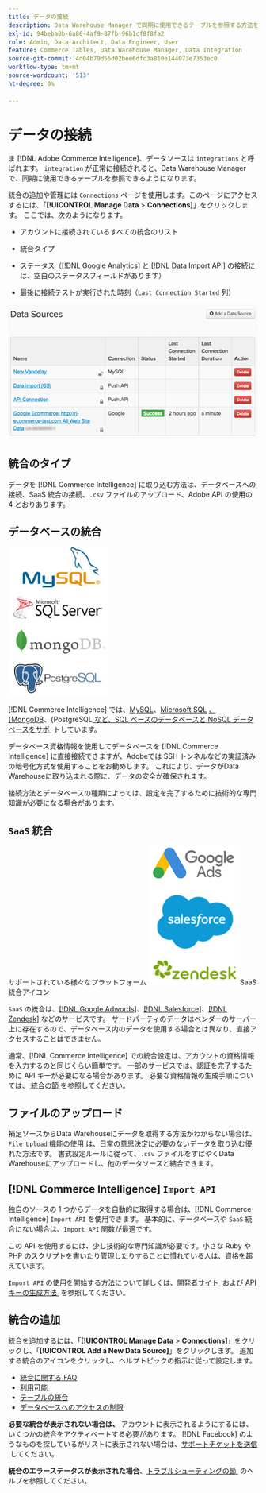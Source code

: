 ```yaml
---
title: データの接続
description: Data Warehouse Manager で同期に使用できるテーブルを参照する方法を説明します。
exl-id: 94beba8b-6a86-4af9-87fb-96b1cf8f8fa2
role: Admin, Data Architect, Data Engineer, User
feature: Commerce Tables, Data Warehouse Manager, Data Integration
source-git-commit: 4d04b79d55d02bee6dfc3a810e144073e7353ec0
workflow-type: tm+mt
source-wordcount: '513'
ht-degree: 0%

---
```


# データの接続

ま [!DNL Adobe Commerce Intelligence]、データソースは `integrations` と呼ばれます。 `integration` が正常に接続されると、Data Warehouse Manager で、同期に使用できるテーブルを参照できるようになります。

統合の追加や管理には `Connections` ページを使用します。このページにアクセスするには、「**[!UICONTROL Manage Data** > **Connections]**」をクリックします。 ここでは、次のようになります。

* アカウントに接続されているすべての統合のリスト

* 統合タイプ

* ステータス（[!DNL Google Analytics] と [!DNL Data Import API] の接続には、空白のステータスフィールドがあります）

* 最後に接続テストが実行された時刻（`Last Connection Started` 列）

![Data\_Sources\_Table.png](../../../assets/Data_Sources_Table.png)

## 統合のタイプ

データを [!DNL Commerce Intelligence] に取り込む方法は、データベースへの接続、SaaS 統合の接続、`.csv` ファイルのアップロード、Adobe API の使用の 4 とおりあります。

## データベースの統合

![Database\_icons.jpg](../../../assets/Database_icons.jpg)

[!DNL Commerce Intelligence] では、[MySQL](../../importing-data/integrations/mysql-via-ssh-tunnel.md)、[Microsoft SQL](../integrations/microsoft-sql-server.md) [、&lbrace;MongoDB](../integrations/mongodb-via-ssh-tunnel.md)、&lbrace;PostgreSQL[&#x200B; など、SQL ベースのデータベースと NoSQL データベースをサポ &#x200B;](../integrations/postgresql.md) トしています。

データベース資格情報を使用してデータベースを [!DNL Commerce Intelligence] に直接接続できますが、Adobeでは SSH トンネルなどの実証済みの暗号化方式を使用することをお勧めします。 これにより、データがData Warehouseに取り込まれる際に、データの安全が確保されます。

接続方法とデータベースの種類によっては、設定を完了するために技術的な専門知識が必要になる場合があります。

## `SaaS` 統合

サポートされている様々なプラットフォーム ![spree-commerce-logo.png を示す &#x200B;](../../../assets/SaaS_icons.jpg)SaaS 統合アイコン

`SaaS` の統合は、[[!DNL Google Adwords]](../integrations/google-adwords.md)、[[!DNL Salesforce]](../integrations/salesforce.md)、[[!DNL Zendesk]](../integrations/zendesk.md) などのサービスです。 サードパーティのデータはベンダーのサーバー上に存在するので、データベース内のデータを使用する場合とは異なり、直接アクセスすることはできません。

通常、[!DNL Commerce Intelligence] での統合設定は、アカウントの資格情報を入力するのと同じくらい簡単です。 一部のサービスでは、認証を完了するために API キーが必要になる場合があります。 必要な資格情報の生成手順については、[&#x200B; 統合の節 &#x200B;](../integrations/integrations.md) を参照してください。

## ファイルのアップロード

補足ソースからData Warehouseにデータを取得する方法がわからない場合は、 [`File Upload` 機能の使用 &#x200B;](../connecting-data/using-file-uploader.md) は、日常の意思決定に必要のないデータを取り込む優れた方法です。 書式設定ルールに従って、`.csv` ファイルをすばやくData Warehouseにアップロードし、他のデータソースと結合できます。

## [!DNL Commerce Intelligence] `Import API`

独自のソースの 1 つからデータを自動的に取得する場合は、[!DNL Commerce Intelligence] `Import API` を使用できます。 基本的に、データベースや `SaaS` 統合にない場合は、`Import API` 関数が最適です。

この API を使用するには、少し技術的な専門知識が必要です。小さな Ruby や PHP のスクリプトを書いたり管理したりすることに慣れている人は、資格を超えています。

`Import API` の使用を開始する方法について詳しくは、[&#x200B; 開発者サイト &#x200B;](https://developer.adobe.com/commerce/services/reporting/) および [API キーの生成方法 &#x200B;](https://developer.adobe.com/commerce/services/reporting/import-api/) を参照してください。

## 統合の追加

統合を追加するには、「**[!UICONTROL Manage Data** > **Connections]**」をクリックし、「**[!UICONTROL Add a New Data Source]**」をクリックします。 追加する統合のアイコンをクリックし、ヘルプトピックの指示に従って設定します。

* [&#x200B; 統合に関する FAQ](https://support.magento.com/hc/en-us/sections/360003161871-Integration-FAQ)
* [利用可能 &#x200B;](../integrations/integrations.md)
* [テーブルの統合](../../../best-practices/consolidating-your-tables.md)
* [データベースへのアクセスの制限](../../../administrator/account-management/restrict-db-access.md)

**必要な統合が表示されない場合は、** アカウントに表示されるようにするには、いくつかの統合をアクティベートする必要があります。 [!DNL Facebook] のようなものを探しているがリストに表示されない場合は、[&#x200B; サポートチケットを送信 &#x200B;](https://experienceleague.adobe.com/docs/commerce-knowledge-base/kb/troubleshooting/miscellaneous/mbi-service-policies.html?lang=ja) してください。

**統合のエラーステータスが表示された場合**、[&#x200B; トラブルシューティングの節 &#x200B;](https://support.magento.com/hc/en-us/sections/360003078151) のヘルプを参照してください。
